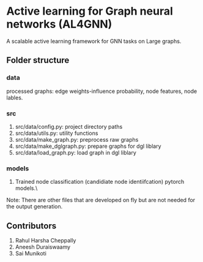 # Active learning for Graph neural networks (AL4GNN)
A scalable active learning framework for GNN tasks on Large graphs.

## Folder structure

### data
processed graphs: edge weights-influence probability, node features, node lables.

### src
1. src/data/config.py: project directory paths
2. src/data/utils.py: utility functions
3. src/data/make_graph.py: preprocess raw graphs 
4. src/data/make_dglgraph.py: prepare graphs for dgl liblary
5. src/data/load_graph.py: load graph in dgl liblary

### models
1. Trained node classification (candidiate node identiifcation) pytorch models.\

Note: There are other files that are developed on fly but are not needed for the output generation.

## Contributors
1. Rahul Harsha Cheppally
2. Aneesh Duraiswaamy
3. Sai Munikoti
